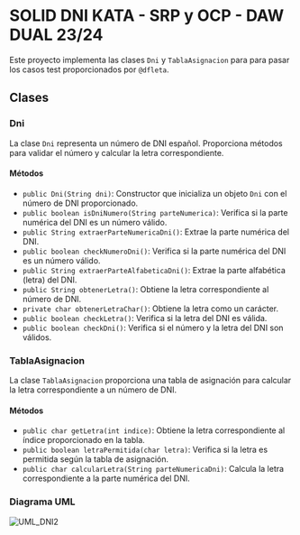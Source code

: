 # SOLID DNI KATA - SRP y OCP - DAW DUAL 23/24

Este proyecto implementa las clases `Dni` y `TablaAsignacion` para para pasar los casos test proporcionados por `@dfleta`.

## Clases

### Dni

La clase `Dni` representa un número de DNI español. Proporciona métodos para validar el número y calcular la letra correspondiente.

#### Métodos

- `public Dni(String dni)`: Constructor que inicializa un objeto `Dni` con el número de DNI proporcionado.
- `public boolean isDniNumero(String parteNumerica)`: Verifica si la parte numérica del DNI es un número válido.
- `public String extraerParteNumericaDni()`: Extrae la parte numérica del DNI.
- `public boolean checkNumeroDni()`: Verifica si la parte numérica del DNI es un número válido.
- `public String extraerParteAlfabeticaDni()`: Extrae la parte alfabética (letra) del DNI.
- `public String obtenerLetra()`: Obtiene la letra correspondiente al número de DNI.
- `private char obtenerLetraChar()`: Obtiene la letra como un carácter.
- `public boolean checkLetra()`: Verifica si la letra del DNI es válida.
- `public boolean checkDni()`: Verifica si el número y la letra del DNI son válidos.

### TablaAsignacion

La clase `TablaAsignacion` proporciona una tabla de asignación para calcular la letra correspondiente a un número de DNI.

#### Métodos

- `public char getLetra(int indice)`: Obtiene la letra correspondiente al índice proporcionado en la tabla.
- `public boolean letraPermitida(char letra)`: Verifica si la letra es permitida según la tabla de asignación.
- `public char calcularLetra(String parteNumericaDni)`: Calcula la letra correspondiente a la parte numérica del DNI.

### Diagrama UML
![UML_DNI2](https://github.com/Sandra-Eyo/KataDNI/assets/146345642/cfe90d08-3e7c-498e-90d1-67adcff37fb5)
